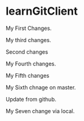 # learnGitClient

My First Changes.

My third changes.

Second changes

My Fourth changes.

My Fifth changes

My Sixth chnage on master.

Update from github.


My Seven change via local.